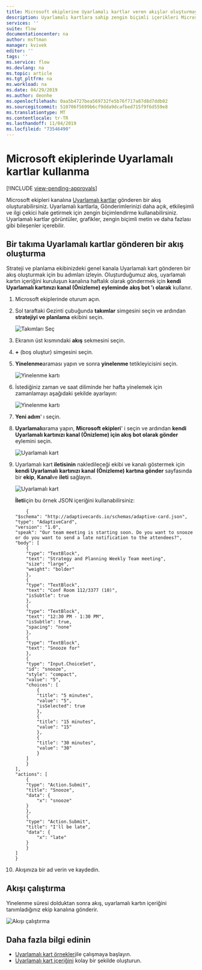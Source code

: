 ```yaml
---
title: Microsoft ekiplerine Uyarlamalı kartlar veren akışlar oluşturmayı öğrenin | Microsoft Docs
description: Uyarlamalı kartlara sahip zengin biçimli içerikleri Microsoft ekiplerine nakletmekte olan akışlar oluşturmayı öğrenin.
services: ''
suite: flow
documentationcenter: na
author: msftman
manager: kvivek
editor: ''
tags: ''
ms.service: flow
ms.devlang: na
ms.topic: article
ms.tgt_pltfrm: na
ms.workload: na
ms.date: 04/29/2019
ms.author: deonhe
ms.openlocfilehash: 0aa5b4727bea569732fe5b76f717a87d8d7ddb02
ms.sourcegitcommit: 510706f5699b6cf9dda9dcafbed715f9f6d559e8
ms.translationtype: MT
ms.contentlocale: tr-TR
ms.lasthandoff: 11/04/2019
ms.locfileid: "73546490"
---
```

<!--from editor: I notice that adaptive cards is capitalized on the page opened by the link in the first paragraph. But the screenshots in this file don't show it being capitalized. So I'm unsure if it should change.-->


# <a name="use-adaptive-cards-in-microsoft-teams"></a>Microsoft ekiplerinde Uyarlamalı kartlar kullanma
[!INCLUDE [view-pending-approvals](includes/cc-rebrand.md)]

Microsoft ekipleri kanalına [Uyarlamalı kartlar](https://adaptivecards.io) gönderen bir akış oluşturabilirsiniz. Uyarlamalı kartlarla, Gönderimlerinizi daha açık, etkileşimli ve ilgi çekici hale getirmek için zengin biçimlendirme kullanabilirsiniz. Uyarlamalı kartlar görüntüler, grafikler, zengin biçimli metin ve daha fazlası gibi bileşenler içerebilir.

## <a name="create-a-flow-that-posts-adaptive-cards-to-a-team"></a>Bir takıma Uyarlamalı kartlar gönderen bir akış oluşturma

Strateji ve planlama ekibinizdeki genel kanala Uyarlamalı kart gönderen bir akış oluşturmak için bu adımları izleyin. Oluşturduğumuz akış, uyarlamalı kartın içeriğini kuruluşun kanalına haftalık olarak göndermek için **kendi Uyarlamalı kartınızı kanal (Önizleme) eyleminde akış bot 'ı olarak** kullanır.

1. Microsoft ekiplerinde oturum açın.
1. Sol taraftaki Gezinti çubuğunda **takımlar** simgesini seçin ve ardından **stratejiyi ve planlama** ekibini seçin.

    ![Takımları Seç](media/create-adaptive-cards-teams/select-teams-team.png)

1. Ekranın üst kısmındaki **akış** sekmesini seçin.
1. **+** (boş oluştur) simgesini seçin.
1. **Yinelenme**araması yapın ve sonra **yinelenme** tetikleyicisini seçin.

    ![Yinelenme kartı](media/create-adaptive-cards-teams/select-recurrence.png)

1. İstediğiniz zaman ve saat diliminde her hafta yinelemek için zamanlamayı aşağıdaki şekilde ayarlayın:
    
    ![Yinelenme kartı](media/create-adaptive-cards-teams/recurrence-card.png)
    
1. **Yeni adım**' ı seçin.
1. **Uyarlamalı**arama yapın, **Microsoft ekipleri**' i seçin ve ardından **kendi Uyarlamalı kartınızı kanal (Önizleme) için akış bot olarak gönder** eylemini seçin.

   ![Uyarlamalı kart](media/create-adaptive-cards-teams/select-adaptive-post-message-action.png)

1. Uyarlamalı kart **iletisinin** nakledileceği ekibi ve kanalı göstermek için **kendi Uyarlamalı kartınızı kanal (Önizleme) kartına gönder** sayfasında bir **ekip**, **Kanal**ve **ileti** sağlayın.

   ![Uyarlamalı kart](media/create-adaptive-cards-teams/adaptive-card-message.png)

   **İleti**için bu örnek JSON içeriğini kullanabilirsiniz:

    ````
        {
    "$schema": "http://adaptivecards.io/schemas/adaptive-card.json",
    "type": "AdaptiveCard",
    "version": "1.0",
    "speak": "Our team meeting is starting soon. Do you want to snooze  or do you want to send a late notification to the attendees?",
    "body": [
        {
        "type": "TextBlock",
        "text": "Strategy and Planning Weekly Team meeting",
        "size": "large",
        "weight": "bolder"
        },
        {
        "type": "TextBlock",
        "text": "Conf Room 112/3377 (10)",
        "isSubtle": true
        },
        {
        "type": "TextBlock",
        "text": "12:30 PM - 1:30 PM",
        "isSubtle": true,
        "spacing": "none"
        },
        {
        "type": "TextBlock",
        "text": "Snooze for"
        },
        {
        "type": "Input.ChoiceSet",
        "id": "snooze",
        "style": "compact",
        "value": "5",
        "choices": [
            {
            "title": "5 minutes",
            "value": "5",
            "isSelected": true
            },
            {
            "title": "15 minutes",
            "value": "15"
            },
            {
            "title": "30 minutes",
            "value": "30"
            }
        ]
        }
    ],
    "actions": [
        {
        "type": "Action.Submit",
        "title": "Snooze",
        "data": {
            "x": "snooze"
        }
        },
        {
        "type": "Action.Submit",
        "title": "I'll be late",
        "data": {
            "x": "late"
        }
        }
    ]
    }
    ````


1. Akışınıza bir ad verin ve kaydedin.


## <a name="run-the-flow"></a>Akışı çalıştırma

Yinelenme süresi dolduktan sonra akış, uyarlamalı kartın içeriğini tanımladığınız ekip kanalına gönderir.

![Akışı çalıştırma](media/create-adaptive-cards-teams/flow-run-result.png)

## <a name="learn-more"></a>Daha fazla bilgi edinin

- [Uyarlamalı kart örnekleri](https://adaptivecards.io/samples/)ile çalışmaya başlayın.
- [Uyarlamalı kart içeriğini](https://adaptivecards.io) kolay bir şekilde oluşturun.



